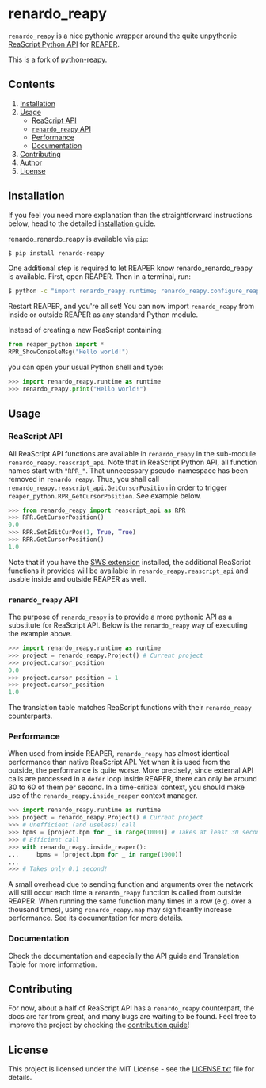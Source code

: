 # renardo_reapy

`renardo_reapy` is a nice pythonic wrapper around the quite unpythonic [ReaScript Python API](https://www.reaper.fm/sdk/reascript/reascripthelp.html#p "ReaScript Python API documentation") for [REAPER](https://www.reaper.fm/ "REAPER").

This is a fork of [python-reapy](https://github.com/RomeoDespres/reapy).

## Contents

1. [Installation](#installation)
2. [Usage](#usage)
    * [ReaScript API](#reascript-api)
    * [`renardo_reapy` API](#reapy-api)
    * [Performance](#performance)
    * [Documentation](#documentation)
3. [Contributing](#contributing)
4. [Author](#author)
5. [License](#license)

## Installation

If you feel you need more explanation than the straightforward instructions below, head to the detailed [installation guide](https://python-renardo_reapy.readthedocs.io/en/latest/install_guide.html).

renardo_renardo_reapy is available via `pip`:

```bash
$ pip install renardo-reapy
```

One additional step is required to let REAPER know renardo_renardo_reapy is available. First, open REAPER. Then in a terminal, run:

```bash
$ python -c "import renardo_reapy.runtime; renardo_reapy.configure_reaper()"
```

Restart REAPER, and you're all set! You can now import `renardo_reapy` from inside or outside REAPER as any standard Python module.

Instead of creating a new ReaScript containing:

```python
from reaper_python import *
RPR_ShowConsoleMsg("Hello world!")
```

you can open your usual Python shell and type:

```python
>>> import renardo_reapy.runtime as runtime
>>> renardo_reapy.print("Hello world!")
```

## Usage

### ReaScript API

All ReaScript API functions are available in `renardo_reapy` in the sub-module `renardo_reapy.reascript_api`. Note that in ReaScript Python API, all function names start with `"RPR_"`. That unnecessary pseudo-namespace has been removed in `renardo_reapy`. Thus, you shall call `renardo_reapy.reascript_api.GetCursorPosition` in order to trigger `reaper_python.RPR_GetCursorPosition`. See example below.

```python
>>> from renardo_reapy import reascript_api as RPR
>>> RPR.GetCursorPosition()
0.0
>>> RPR.SetEditCurPos(1, True, True)
>>> RPR.GetCursorPosition()
1.0
```

Note that if you have the [SWS extension](http://sws-extension.org/) installed, the additional ReaScript functions it provides will be available in `renardo_reapy.reascript_api` and usable inside and outside REAPER as well.

### `renardo_reapy` API

The purpose of `renardo_reapy` is to provide a more pythonic API as a substitute for ReaScript API. Below is the `renardo_reapy` way of executing the example above.

```python
>>> import renardo_reapy.runtime as runtime
>>> project = renardo_reapy.Project() # Current project
>>> project.cursor_position
0.0
>>> project.cursor_position = 1
>>> project.cursor_position
1.0
```
The translation table matches ReaScript functions with their `renardo_reapy` counterparts.

### Performance

When used from inside REAPER, `renardo_reapy` has almost identical performance than native ReaScript API. Yet when it is used from the outside, the performance is quite worse. More precisely, since external API calls are processed in a `defer` loop inside REAPER, there can only be around 30 to 60 of them per second. In a time-critical context, you should make use of the `renardo_reapy.inside_reaper` context manager.

```python
>>> import renardo_reapy.runtime as runtime
>>> project = renardo_reapy.Project() # Current project
>>> # Unefficient (and useless) call
>>> bpms = [project.bpm for _ in range(1000)] # Takes at least 30 seconds...
>>> # Efficient call
>>> with renardo_reapy.inside_reaper():
...     bpms = [project.bpm for _ in range(1000)]
...
>>> # Takes only 0.1 second!

```

A small overhead due to sending function and arguments over the network will still occur each time a `renardo_reapy` function is called from outside REAPER. When running the same function many times in a row (e.g. over a thousand times), using `renardo_reapy.map` may significantly increase performance. See its documentation for more details.

### Documentation

Check the documentation and especially the API guide and Translation Table for more information.

## Contributing

For now, about a half of ReaScript API has a `renardo_reapy` counterpart, the docs are far from great, and many bugs are waiting to be found. Feel free to improve the project by checking the [contribution guide](CONTRIBUTING.md)!

## License

This project is licensed under the MIT License - see the [LICENSE.txt](LICENSE.txt) file for details.
